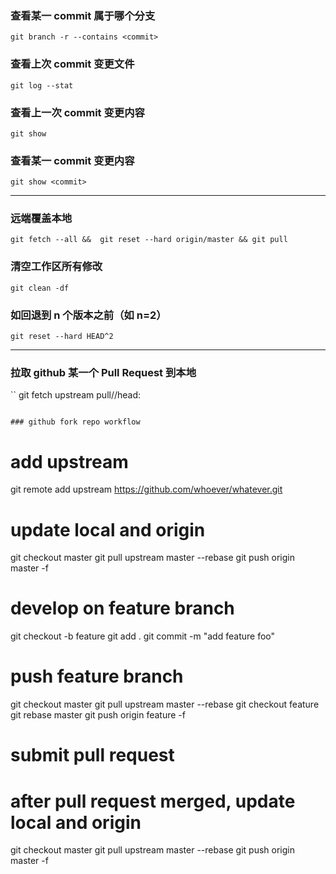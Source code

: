 ### 查看某一 commit 属于哪个分支
```
git branch -r --contains <commit>
```

### 查看上次 commit 变更文件
```
git log --stat
```

### 查看上一次 commit 变更内容
```
git show
```

### 查看某一 commit 变更内容
```
git show <commit>
```

---

### 远端覆盖本地
```
git fetch --all &&  git reset --hard origin/master && git pull
```

### 清空工作区所有修改
```
git clean -df
```

### 如回退到 n 个版本之前（如 n=2）
```
git reset --hard HEAD^2
```

---

### 拉取 github 某一个 Pull Request 到本地
``
git fetch upstream pull/<pull-id>/head:<local-branch>
```

### github fork repo workflow
```
# add upstream
git remote add upstream https://github.com/whoever/whatever.git

# update local and origin
git checkout master
git pull upstream master --rebase
git push origin master -f

# develop on feature branch
git checkout -b feature
git add .
git commit -m "add feature foo"

# push feature branch
git checkout master
git pull upstream master --rebase
git checkout feature
git rebase master
git push origin feature -f

# submit pull request

# after pull request merged, update local and origin
git checkout master
git pull upstream master --rebase
git push origin master -f
```
